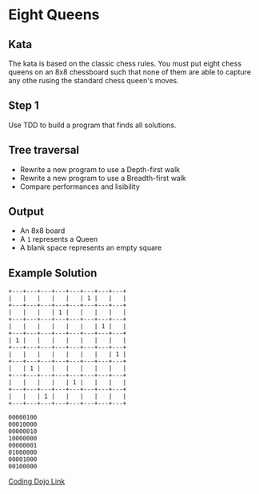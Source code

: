 # Eight Queens

## Kata
The kata is based on the classic chess rules. You must put eight chess queens on an 8x8 chessboard such that none of them are able to capture any othe rusing the standard chess queen's moves.

## Step 1
Use TDD to build a program that finds all solutions.

## Tree traversal
* Rewrite a new program to use a Depth-first walk
* Rewrite a new program to use a Breadth-first walk
* Compare performances and lisibility

## Output
* An 8x8 board
* A `1` represents a Queen
* A blank space represents an empty square

## Example Solution
```
+---+---+---+---+---+---+---+---+
|   |   |   |   |   | 1 |   |   |
+---+---+---+---+---+---+---+---+
|   |   |   | 1 |   |   |   |   |
+---+---+---+---+---+---+---+---+
|   |   |   |   |   |   | 1 |   |
+---+---+---+---+---+---+---+---+
| 1 |   |   |   |   |   |   |   |
+---+---+---+---+---+---+---+---+
|   |   |   |   |   |   |   | 1 |
+---+---+---+---+---+---+---+---+
|   | 1 |   |   |   |   |   |   |
+---+---+---+---+---+---+---+---+
|   |   |   |   | 1 |   |   |   |
+---+---+---+---+---+---+---+---+
|   |   | 1 |   |   |   |   |   |
+---+---+---+---+---+---+---+---+

00000100
00010000
00000010
10000000
00000001
01000000
00001000
00100000
```

[Coding Dojo Link](https://codingdojo.org/kata/eight-queens/)
